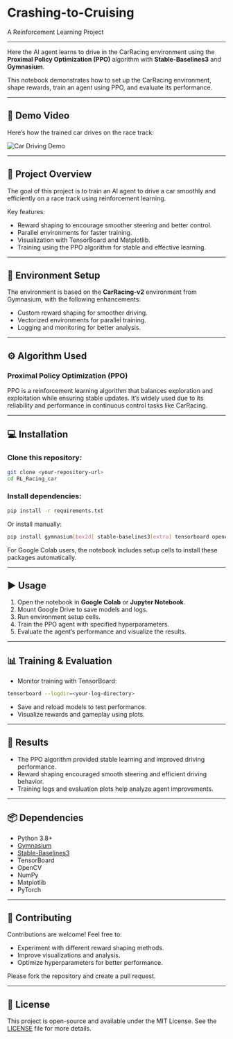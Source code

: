 # Crashing-to-Cruising
A Reinforcement Learning Project

---
Here the AI agent learns to drive in the CarRacing environment using the **Proximal Policy Optimization (PPO)** algorithm with **Stable-Baselines3** and **Gymnasium**.

This notebook demonstrates how to set up the CarRacing environment, shape rewards, train an agent using PPO, and evaluate its performance.

---
## 🎥 Demo Video

Here’s how the trained car drives on the race track:

![Car Driving Demo](path/to/car_demo.gif)

---

## 📒 Project Overview

The goal of this project is to train an AI agent to drive a car smoothly and efficiently on a race track using reinforcement learning.

Key features:

* Reward shaping to encourage smoother steering and better control.
* Parallel environments for faster training.
* Visualization with TensorBoard and Matplotlib.
* Training using the PPO algorithm for stable and effective learning.

---

## 🏑 Environment Setup

The environment is based on the **CarRacing-v2** environment from Gymnasium, with the following enhancements:

* Custom reward shaping for smoother driving.
* Vectorized environments for parallel training.
* Logging and monitoring for better analysis.

---

## ⚙️ Algorithm Used

### Proximal Policy Optimization (PPO)

PPO is a reinforcement learning algorithm that balances exploration and exploitation while ensuring stable updates. It’s widely used due to its reliability and performance in continuous control tasks like CarRacing.

---

## 💻 Installation

### Clone this repository:

```bash
git clone <your-repository-url>
cd RL_Racing_car
```

### Install dependencies:

```bash
pip install -r requirements.txt
```

Or install manually:

```bash
pip install gymnasium[box2d] stable-baselines3[extra] tensorboard opencv-python
```

For Google Colab users, the notebook includes setup cells to install these packages automatically.

---

## ▶ Usage

1. Open the notebook in **Google Colab** or **Jupyter Notebook**.
2. Mount Google Drive to save models and logs.
3. Run environment setup cells.
4. Train the PPO agent with specified hyperparameters.
5. Evaluate the agent’s performance and visualize the results.

---

## 📊 Training & Evaluation

* Monitor training with TensorBoard:

```bash
tensorboard --logdir=<your-log-directory>
```

* Save and reload models to test performance.
* Visualize rewards and gameplay using plots.

---

## 👥 Results

* The PPO algorithm provided stable learning and improved driving performance.
* Reward shaping encouraged smooth steering and efficient driving behavior.
* Training logs and evaluation plots help analyze agent improvements.

---

## 📦 Dependencies

* Python 3.8+
* [Gymnasium](https://gymnasium.farama.org/)
* [Stable-Baselines3](https://stable-baselines3.readthedocs.io/)
* TensorBoard
* OpenCV
* NumPy
* Matplotlib
* PyTorch

---

## 🤝 Contributing

Contributions are welcome! Feel free to:

* Experiment with different reward shaping methods.
* Improve visualizations and analysis.
* Optimize hyperparameters for better performance.

Please fork the repository and create a pull request.

---

## 📓 License

This project is open-source and available under the MIT License. See the [LICENSE](LICENSE) file for more details.
